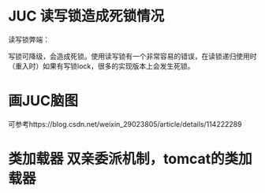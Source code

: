 # JUC 读写锁造成死锁情况

读写锁弊端：

写锁可降级，会造成死锁。使用读写锁有一个非常容易的错误，在读锁递归使用时（重入时）如果有写锁lock，很多的实现版本上会发生死锁。

# 画JUC脑图

可参考https://blog.csdn.net/weixin_29023805/article/details/114222289



# 类加载器 双亲委派机制，tomcat的类加载器



